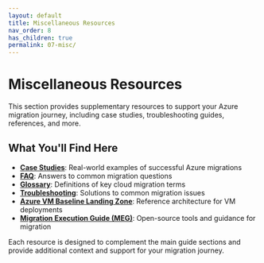 ```yaml
---
layout: default
title: Miscellaneous Resources
nav_order: 8
has_children: true
permalink: 07-misc/
---
```


# Miscellaneous Resources

This section provides supplementary resources to support your Azure migration journey, including case studies, troubleshooting guides, references, and more.

## What You'll Find Here

- **[Case Studies](case-studies.md)**: Real-world examples of successful Azure migrations
- **[FAQ](faq.md)**: Answers to common migration questions
- **[Glossary](glossary.md)**: Definitions of key cloud migration terms
- **[Troubleshooting](troubleshooting.md)**: Solutions to common migration issues
- **[Azure VM Baseline Landing Zone](azure-vm-baseline-landing-zone.md)**: Reference architecture for VM deployments
- **[Migration Execution Guide (MEG)](azure-migration-github-repo.md)**: Open-source tools and guidance for migration

Each resource is designed to complement the main guide sections and provide additional context and support for your migration journey.
